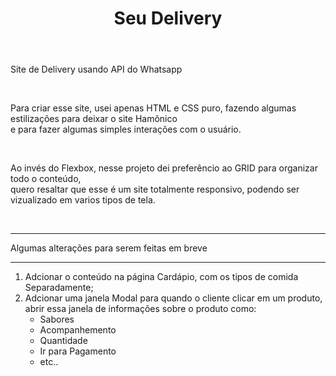 
<header>
  <h1> Seu Delivery </h1>
</header>

<p>
  Site de Delivery usando API do Whatsapp 
</p>
<br>
<p>
  Para criar esse site, usei apenas HTML e CSS puro, fazendo algumas estilizações para deixar o site Hamônico <br>
  e para fazer algumas simples interações com o usuário.
</p>
<br>
<p>
  Ao invés do Flexbox, nesse projeto dei preferêncio ao GRID para organizar todo o conteúdo, <br>
  quero resaltar que esse é um site totalmente responsivo, podendo ser vizualizado em varios tipos de tela.
</p>
<br>
<hr>

<span>
  Algumas alterações para serem feitas em breve
</span>
<hr>
<ol>
  <li>
    Adcionar o conteúdo na página Cardápio, com os tipos de comida Separadamente;
  </li>
  
  <li>
    Adcionar uma janela Modal para quando o cliente clicar em um produto, abrir essa janela de informações sobre o produto como: <br>
    <ul>
      <li>Sabores</li>
      <li>Acompanhemento</li>
      <li>Quantidade</li>
      <li>Ir para Pagamento</li>
      <li>etc..</li>
    </ul>
  </li>
</ol>
  
  
